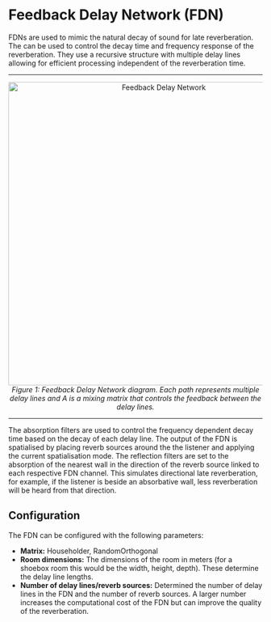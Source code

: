 # Feedback Delay Network (FDN)

FDNs are used to mimic the natural decay of sound for late reverberation.
The can be used to control the decay time and frequency response of the reverberation.
They use a recursive structure with multiple delay lines allowing for efficient processing independent of the reverberation time.

---

<div align="center">
  <img src="../images/FeedbackDelayNetwork.png" alt="Feedback Delay Network" width="600"/>
  <br>
  <em>Figure 1: Feedback Delay Network diagram. Each path represents multiple delay lines and A is a mixing matrix that controls the feedback between the delay lines.</em>
</div>

---

The absorption filters are used to control the frequency dependent decay time based on the decay of each delay line.
The output of the FDN is spatialised by placing reverb sources around the the listener and applying the current spatialisation mode.
The reflection filters are set to the absorption of the nearest wall in the direction of the reverb source linked to each respective FDN channel.
This simulates directional late reverberation, for example, if the listener is beside an absorbative wall, less reverberation will be heard from that direction.

## Configuration

The FDN can be configured with the following parameters:

- **Matrix:** Householder, RandomOrthogonal
- **Room dimensions:** The dimensions of the room in meters (for a shoebox room this would be the width, height, depth). These determine the delay line lengths.
- **Number of delay lines/reverb sources:** Determined the number of delay lines in the FDN and the number of reverb sources. A larger number increases the computational cost of the FDN but can improve the quality of the reverberation.